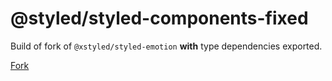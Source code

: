 # @styled/styled-components-fixed

Build of fork of `@xstyled/styled-emotion` **with** type dependencies exported.

[Fork](https://github.com/nerdyman/xstyled)
